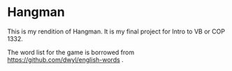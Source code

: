 # Hangman
This is my rendition of Hangman.  It is my final project for Intro to VB or COP 1332.

The word list for the game is borrowed from https://github.com/dwyl/english-words .
